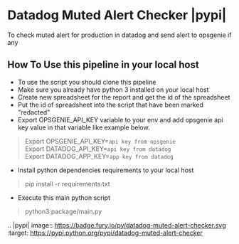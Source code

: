 # Datadog Muted Alert Checker |pypi|

To check muted alert for production in datadog and send alert to opsgenie if any


## How To Use this pipeline in your local host
* To use the script you should clone this pipeline
* Make sure you already have python 3 installed on your local host
* Create new spreadsheet for the report and get the id of the spreadsheet
* Put the id of spreadsheet into the script that have been marked "redacted" 
* Export OPSGENIE_API_KEY variable to your env and add opsgenie api key value in that variable like example below.
> Export OPSGENIE_API_KEY=`api key from opsgenie`<br>
> Export DATADOG_API_KEY=`api key from datadog`<br>
> Export DATADOG_APP_KEY=`app key from datadog`
* Install python dependencies requirements to your local host
> pip install -r requirements.txt
* Execute this main python script 
> python3 package/main.py

.. |pypi| image:: https://badge.fury.io/py/datadog-muted-alert-checker.svg
   :target: https://pypi.python.org/pypi/datadog-muted-alert-checker
